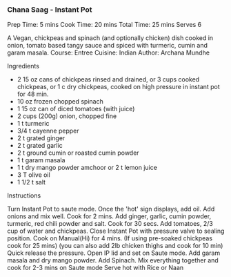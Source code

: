 ### Chana Saag - Instant Pot
Prep Time: 5 mins
Cook Time: 20 mins
Total Time: 25 mins
Serves 6
 
A Vegan, chickpeas and spinach (and optionally chicken) dish cooked in onion, tomato based tangy sauce and spiced with turmeric, cumin and garam masala.
Course: Entree
Cuisine: Indian
Author: Archana Mundhe

Ingredients
* 2 15 oz cans of chickpeas rinsed and drained, or 3 cups cooked chickpeas, or 1 c dry chickpeas, cooked on high pressure in instant pot for 48 min. 
* 10 oz frozen chopped spinach 
* 1 15 oz can of diced tomatoes (with juice)
* 2 cups (200g) onion, chopped fine
* 1 t turmeric
* 3/4 t cayenne pepper
* 2 t grated ginger
* 2 t grated garlic
* 2 t ground cumin or roasted cumin powder
* 1 t garam masala
* 1 t dry mango powder amchoor or 2 t lemon juice
* 3 T olive oil 
* 1 1/2 t salt

Instructions

Turn Instant Pot to saute mode. Once the 'hot' sign displays, add oil. Add onions and mix well. Cook for 2 mins.
Add ginger, garlic, cumin powder, turmeric, red chili powder and salt. Cook for 30 secs.
Add tomatoes, 2/3 cup of water and chickpeas.
Close Instant Pot with pressure valve to sealing position. Cook on Manual(Hi) for 4 mins. 
(If using pre-soaked chickpeas cook for 25 mins)
(you can also add 2lb chicken thighs and cook for 10 min)
Quick release the pressure. Open IP lid and set on Saute mode.
Add garam masala and dry mango powder. Add Spinach. Mix everything together and cook for 2-3 mins on Saute mode
Serve hot with Rice or Naan
